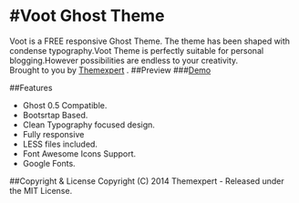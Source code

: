 #Voot Ghost Theme 
====
Voot is a FREE responsive Ghost Theme. The theme has been shaped with condense typography.Voot Theme is perfectly suitable for personal blogging.However possibilities are endless to your creativity.
<br>
Brought to you by [Themexpert](https://www.themexpert.com) .
##Preview
###[Demo](http://voot.ghost.themexpert.com)

##Features
- Ghost 0.5 Compatible.
- Bootsrtap Based.
- Clean Typography focused design.
- Fully responsive
- LESS files included.
- Font Awesome Icons Support.
- Google Fonts.

##Copyright & License
Copyright (C) 2014 Themexpert - Released under the MIT License.
